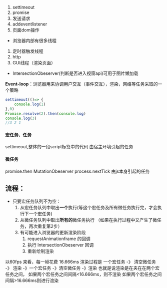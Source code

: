 1. settimeout
2. promise
3. 发送请求
4. addeventlistener
5. 页面dom操作


- 浏览器内部有很多线程
1. 定时器触发线程
2. http
3. GUI线程（渲染页面）

- IntersectionObeserver(判断是否进入视窗api)可用于图片懒加载

**Event-loop**：浏览器用来协调用户交互（事件交互），渲染，网络等任务采取的一个策略


```js
settimeout(()=> {
    console.log(1)
},0)
Promise.resolve(2).then(console.log)
console.log(3)
//3 2 1
```

#### 宏任务、任务
settimeout,整体的一段script标签中的代码
由宿主环境引起的任务



#### 微任务
promise.then  MutationObeserver   process.nextTick
由js本身引起的任务

## 流程：
- 只要宏任务队列不为空：
    1. 从宏任务队列中取出**一个**执行(等这个宏任务及所有微任务执行完，才会执行下一个宏任务)
    2. 从微任务队列中取出**所有的**微任务执行
    （如果在执行过程中又产生了微任务，再次重复第2步）
    3. 有可能进入浏览器的更新渲染阶段
        1. requestAnimationframe 的回调
        2. 执行 IntersectionObeserver 回调
        3. 重新绘制渲染

以60fps 来看，每一帧花费 16.666ms
渲染过程是
    一个宏任务 -》 清空微任务 -》 渲染 -》一个宏任务 -》清空微任务 -》渲染
也就是说渲染是在夹在在两个宏任务之间，
如果两个宏任务之间间隔<16.666ms，则不渲染
如果两个宏任务之间间隔>16.666ms则进行渲染


    